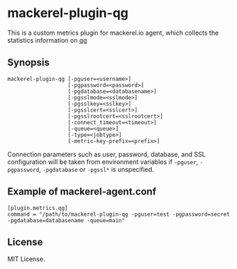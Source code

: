 # mackerel-plugin-qg

This is a custom metrics plugin for mackerel.io agent, which collects the statistics information on [qg](https://github.com/achiku/qg)

## Synopsis

```shell
mackerel-plugin-qg [-pguser=<username>]
                   [-pgpassword=<password>]
                   [-pgdatabase=<databasename>]
                   [-pgsslmode=<sslmode>]
                   [-pgsslkey=<sslkey>]
                   [-pgsslcert=<sslcert>]
                   [-pgsslrootcert=<sslrootcert>]
                   [-connect_timeout=<timeout>]
                   [-queue=<queue>]
                   [-type=<jobtype>]
                   [-metric-key-prefix=<prefix>]
```

Connection parameters such as user, password, database, and SSL configuration will be taken from environment variables if `-pguser`, `-pgpassword`, `-pgdatabase` or `-pgssl*` is unspecified.

## Example of mackerel-agent.conf

```
[plugin.metrics.qg]
command = "/path/to/mackerel-plugin-qg -pguser=test -pgpassword=secret -pgdatabase=databasename -queue=main"
```

## License

MIT License.
